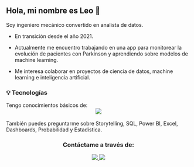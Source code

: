 <h2 align="left">
  Hola, mi nombre es Leo 👋
</h2>

<div align="left">
  Soy ingeniero mecánico convertido en analista de datos.
  
  - En transición desde el año 2021.  
  
  - Actualmente me encuentro trabajando en una app para monitorear la evolución de pacientes con Parkinson y aprendiendo sobre modelos de machine learning.
    
  - Me interesa colaborar en proyectos de ciencia de datos, machine learning e inteligencia artificial.  
</div>
<h3 align="left">
  💡 Tecnologías
</h3>
<div>
  Tengo conocimientos básicos de:
</div>
<div align="center">
  <img src="https://skillicons.dev/icons?i=html,css,vscode,git,github,py,anaconda,docker"><br/>
</div>
<br/>
<div>
  También puedes preguntarme sobre Storytelling, SQL, Power BI, Excel, Dashboards, Probabilidad y Estadística. 
</div>
<div align="center">
  <h3>Contáctame a través de: </h3>
  <a href="mailto:leonelefonseca@gmail.com">
    <img src="https://skillicons.dev/icons?i=gmail">
  </a>
  <a href="www.linkedin.com/in/leonel-edgardo-fonseca-76637a161" target="_blank">
    <img src="https://skillicons.dev/icons?i=linkedin">
  </a>
</div>
